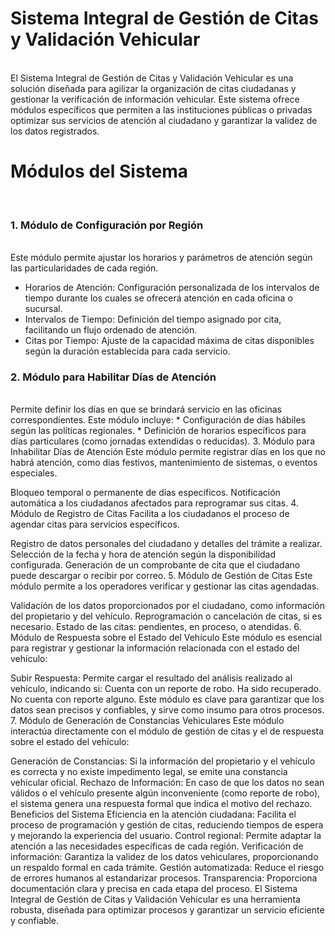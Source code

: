 <h1>Sistema Integral de Gestión de Citas y Validación Vehicular</h1><br>
El Sistema Integral de Gestión de Citas y Validación Vehicular es una solución diseñada para agilizar la organización de citas ciudadanas y gestionar la verificación de información vehicular. Este sistema ofrece módulos específicos que permiten a las instituciones públicas o privadas optimizar sus servicios de atención al ciudadano y garantizar la validez de los datos registrados.
<br>
<h1>Módulos del Sistema</h1><br>
<h3>1. Módulo de Configuración por Región</h3><br>
Este módulo permite ajustar los horarios y parámetros de atención según las particularidades de cada región.

* Horarios de Atención: Configuración personalizada de los intervalos de tiempo durante los cuales se ofrecerá atención en cada oficina o sucursal.
* Intervalos de Tiempo: Definición del tiempo asignado por cita, facilitando un flujo ordenado de atención.
* Citas por Tiempo: Ajuste de la capacidad máxima de citas disponibles según la duración establecida para cada servicio.
<h3>2. Módulo para Habilitar Días de Atención</h3><br>
Permite definir los días en que se brindará servicio en las oficinas correspondientes. Este módulo incluye:
* Configuración de días hábiles según las políticas regionales.
* Definición de horarios específicos para días particulares (como jornadas extendidas o reducidas).
3. Módulo para Inhabilitar Días de Atención
Este módulo permite registrar días en los que no habrá atención, como días festivos, mantenimiento de sistemas, o eventos especiales.

Bloqueo temporal o permanente de días específicos.
Notificación automática a los ciudadanos afectados para reprogramar sus citas.
4. Módulo de Registro de Citas
Facilita a los ciudadanos el proceso de agendar citas para servicios específicos.

Registro de datos personales del ciudadano y detalles del trámite a realizar.
Selección de la fecha y hora de atención según la disponibilidad configurada.
Generación de un comprobante de cita que el ciudadano puede descargar o recibir por correo.
5. Módulo de Gestión de Citas
Este módulo permite a los operadores verificar y gestionar las citas agendadas.

Validación de los datos proporcionados por el ciudadano, como información del propietario y del vehículo.
Reprogramación o cancelación de citas, si es necesario.
Estado de las citas: pendientes, en proceso, o atendidas.
6. Módulo de Respuesta sobre el Estado del Vehículo
Este módulo es esencial para registrar y gestionar la información relacionada con el estado del vehículo:

Subir Respuesta: Permite cargar el resultado del análisis realizado al vehículo, indicando si:
Cuenta con un reporte de robo.
Ha sido recuperado.
No cuenta con reporte alguno.
Este módulo es clave para garantizar que los datos sean precisos y confiables, y sirve como insumo para otros procesos.
7. Módulo de Generación de Constancias Vehiculares
Este módulo interactúa directamente con el módulo de gestión de citas y el de respuesta sobre el estado del vehículo:

Generación de Constancias: Si la información del propietario y el vehículo es correcta y no existe impedimento legal, se emite una constancia vehicular oficial.
Rechazo de Información: En caso de que los datos no sean válidos o el vehículo presente algún inconveniente (como reporte de robo), el sistema genera una respuesta formal que indica el motivo del rechazo.
Beneficios del Sistema
Eficiencia en la atención ciudadana: Facilita el proceso de programación y gestión de citas, reduciendo tiempos de espera y mejorando la experiencia del usuario.
Control regional: Permite adaptar la atención a las necesidades específicas de cada región.
Verificación de información: Garantiza la validez de los datos vehiculares, proporcionando un respaldo formal en cada trámite.
Gestión automatizada: Reduce el riesgo de errores humanos al estandarizar procesos.
Transparencia: Proporciona documentación clara y precisa en cada etapa del proceso.
El Sistema Integral de Gestión de Citas y Validación Vehicular es una herramienta robusta, diseñada para optimizar procesos y garantizar un servicio eficiente y confiable.
